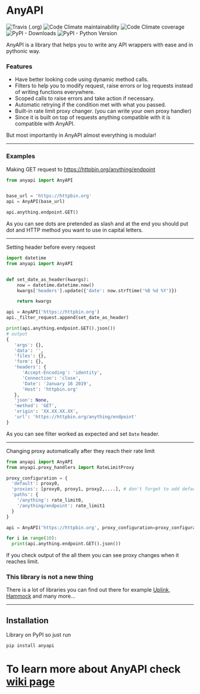 # AnyAPI

![Travis (.org)](https://img.shields.io/travis/FKLC/AnyAPI.svg?style=flat-square)
![Code Climate maintainability](https://img.shields.io/codeclimate/maintainability/FKLC/AnyAPI.svg?style=flat-square)
![Code Climate coverage](https://img.shields.io/codeclimate/coverage/FKLC/AnyAPI.svg?style=flat-square)
![PyPI - Downloads](https://img.shields.io/pypi/dm/anyapi.svg?style=flat-square)
![PyPI - Python Version](https://img.shields.io/pypi/pyversions/AnyAPI.svg?style=flat-square)

AnyAPI is a library that helps you to write any API wrappers with ease and in pythonic way.

### Features

- Have better looking code using dynamic method calls.
- Filters to help you to modify request, raise errors or log requests instead of writing functions everywhere.
- Scoped calls to raise errors and take action if necessary.
- Automatic retrying if the condition met with what you passed.
- Built-in rate limit proxy changer. (you can write your own proxy handler)
- Since it is built on top of requests anything compatible with it is compatible with AnyAPI.

But most importantly in AnyAPI almost everything is modular!

---

### Examples

Making GET request to https://httpbin.org/anything/endpoint

```python
from anyapi import AnyAPI


base_url = 'https://httpbin.org'
api = AnyAPI(base_url)

api.anything.endpoint.GET()
```

As you can see dots are pretended as slash and at the end you should put dot and HTTP method you want to use in capital letters.

---

Setting header before every request

```python
import datetime
from anyapi import AnyAPI


def set_date_as_header(kwargs):
    now = datetime.datetime.now()
    kwargs['headers'].update({'date': now.strftime('%B %d %Y')})

    return kwargs

api = AnyAPI('https://httpbin.org')
api._filter_request.append(set_date_as_header)

print(api.anything.endpoint.GET().json())
# output
{
   'args': {},
   'data': '',
   'files': {},
   'form': {},
   'headers': {
      'Accept-Encoding': 'identity',
      'Connection': 'close',
      'Date': 'January 16 2019',
      'Host': 'httpbin.org'
   },
   'json': None,
   'method': 'GET',
   'origin': 'XX.XX.XX.XX',
   'url': 'https://httpbin.org/anything/endpoint'
}
```

As you can see filter worked as expected and set `Date` header.

---

Changing proxy automatically after they reach their rate limit

```python
from anyapi import AnyAPI
from anyapi.proxy_handlers import RateLimitProxy

proxy_configuration = {
  'default': proxy0,
  'proxies': [proxy0, proxy1, proxy2,....], # don't forget to add default proxy!
  'paths': {
    '/anything': rate_limit0,
    '/anything/endpoint': rate_limit1
  }
}

api = AnyAPI('https://httpbin.org', proxy_configuration=proxy_configuration, proxy_handler=RateLimitProxy)

for i in range(10):
  print(api.anything.endpoint.GET().json())
```

If you check output of the all them you can see proxy changes when it reaches limit.

### This library is not a new thing

There is a lot of libraries you can find out there for example [Uplink](https://github.com/prkumar/uplink/), [Hammock](https://github.com/kadirpekel/hammock) and many more...

---

## Installation

Library on PyPI so just run

```console
pip install anyapi
```

# To learn more about AnyAPI check [wiki page](https://github.com/FKLC/AnyAPI/wiki/)

